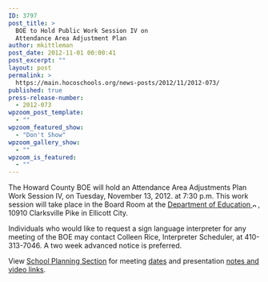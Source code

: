 ```yaml
---
ID: 3797
post_title: >
  BOE to Hold Public Work Session IV on
  Attendance Area Adjustment Plan
author: mkittleman
post_date: 2012-11-01 00:00:41
post_excerpt: ""
layout: post
permalink: >
  https://main.hocoschools.org/news-posts/2012/11/2012-073/
published: true
press-release-number:
  - 2012-073
wpzoom_post_template:
  - ""
wpzoom_featured_show:
  - "Don't Show"
wpzoom_gallery_show:
  - ""
wpzoom_is_featured:
  - ""
---
```

The Howard County BOE will hold an Attendance Area Adjustments Plan Work Session IV, on Tuesday, November 13, 2012. at 7:30 p.m. This work session will take place in the Board Room at the <a href="http://maps.google.com/maps?hl=en&amp;q=10910+Clarksville+Pike,+Ellicott+City,+MD+21042&amp;btnG=Search" target="_blank">Department of Education <img alt="new webpage icon" src="http://www.hcpss.org/images/new_webpage.gif" width="11" height="10" align="bottom" border="0" /></a>, 10910 Clarksville Pike in Ellicott City.

Individuals who would like to request a sign language interpreter for any meeting of the BOE may contact Colleen Rice, Interpreter Scheduler, at 410-313-7046. A two week advanced notice is preferred.

View <a href="http://www.hcpss.org/schoolplanning/">School Planning Section</a> for meeting <a href="http://www.hcpss.org/schoolplanning/dates.shtml">dates</a> and presentation <a href="http://www.hcpss.org/schoolplanning/notes.shtml">notes and video links</a>.